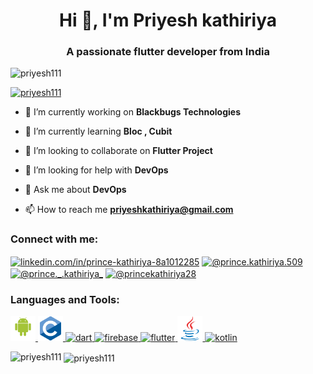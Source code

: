 <h1 align="center">Hi 👋, I'm Priyesh kathiriya</h1>
<h3 align="center">A passionate flutter developer from India</h3>

<p align="left"> <img src="https://komarev.com/ghpvc/?username=priyesh111&label=Profile%20views&color=0e75b6&style=flat" alt="priyesh111" /> </p>

<p align="left"> <a href="https://github.com/ryo-ma/github-profile-trophy"><img src="https://github-profile-trophy.vercel.app/?username=priyesh111" alt="priyesh111" /></a> </p>

- 🔭 I’m currently working on **Blackbugs Technologies**

- 🌱 I’m currently learning **Bloc , Cubit**

- 👯 I’m looking to collaborate on **Flutter Project**

- 🤝 I’m looking for help with **DevOps**

- 💬 Ask me about **DevOps**

- 📫 How to reach me **priyeshkathiriya@gmail.com**

<h3 align="left">Connect with me:</h3>
<p align="left">
<a href="https://linkedin.com/in/linkedin.com/in/prince-kathiriya-8a1012285" target="blank"><img align="center" src="https://raw.githubusercontent.com/rahuldkjain/github-profile-readme-generator/master/src/images/icons/Social/linked-in-alt.svg" alt="linkedin.com/in/prince-kathiriya-8a1012285" height="30" width="40" /></a>
<a href="https://fb.com/@prince.kathiriya.509" target="blank"><img align="center" src="https://raw.githubusercontent.com/rahuldkjain/github-profile-readme-generator/master/src/images/icons/Social/facebook.svg" alt="@prince.kathiriya.509" height="30" width="40" /></a>
<a href="https://instagram.com/@prince._.kathiriya_" target="blank"><img align="center" src="https://raw.githubusercontent.com/rahuldkjain/github-profile-readme-generator/master/src/images/icons/Social/instagram.svg" alt="@prince._.kathiriya_" height="30" width="40" /></a>
<a href="https://medium.com/@princekathiriya28" target="blank"><img align="center" src="https://raw.githubusercontent.com/rahuldkjain/github-profile-readme-generator/master/src/images/icons/Social/medium.svg" alt="@princekathiriya28" height="30" width="40" /></a>
</p>

<h3 align="left">Languages and Tools:</h3>
<p align="left"> <a href="https://developer.android.com" target="_blank" rel="noreferrer"> <img src="https://raw.githubusercontent.com/devicons/devicon/master/icons/android/android-original-wordmark.svg" alt="android" width="40" height="40"/> </a> <a href="https://www.cprogramming.com/" target="_blank" rel="noreferrer"> <img src="https://raw.githubusercontent.com/devicons/devicon/master/icons/c/c-original.svg" alt="c" width="40" height="40"/> </a> <a href="https://dart.dev" target="_blank" rel="noreferrer"> <img src="https://www.vectorlogo.zone/logos/dartlang/dartlang-icon.svg" alt="dart" width="40" height="40"/> </a> <a href="https://firebase.google.com/" target="_blank" rel="noreferrer"> <img src="https://www.vectorlogo.zone/logos/firebase/firebase-icon.svg" alt="firebase" width="40" height="40"/> </a> <a href="https://flutter.dev" target="_blank" rel="noreferrer"> <img src="https://www.vectorlogo.zone/logos/flutterio/flutterio-icon.svg" alt="flutter" width="40" height="40"/> </a> <a href="https://www.java.com" target="_blank" rel="noreferrer"> <img src="https://raw.githubusercontent.com/devicons/devicon/master/icons/java/java-original.svg" alt="java" width="40" height="40"/> </a> <a href="https://kotlinlang.org" target="_blank" rel="noreferrer"> <img src="https://www.vectorlogo.zone/logos/kotlinlang/kotlinlang-icon.svg" alt="kotlin" width="40" height="40"/> </a> </p>

<p><img align="left" src="https://github-readme-stats.vercel.app/api/top-langs?username=priyesh111&show_icons=true&locale=en&layout=compact" alt="priyesh111" /></p>

<p>&nbsp;<img align="center" src="https://github-readme-stats.vercel.app/api?username=priyesh111&show_icons=true&locale=en" alt="priyesh111" /></p>
